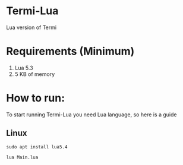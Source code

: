 # Termi-Lua
Lua version of Termi

# Requirements (Minimum)

1. Lua 5.3
2. 5 KB of memory

# How to run:

To start running Termi-Lua you need Lua language, so here is a guide

## Linux

`sudo apt install lua5.4`

`lua Main.lua`
